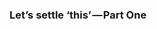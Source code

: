 ### Let’s settle ‘this’ — Part One [](https://medium.com/@nashvail/lets-settle-this-part-one-ef36471c7d97)


